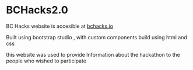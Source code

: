 # BCHacks2.0
BC Hacks website is accesible at [bchacks.io](https://www.bchacks.io)

Built using bootstrap studio , with custom components build using html and css

this website was used to provide Information about the hackathon to the people who wished to participate
